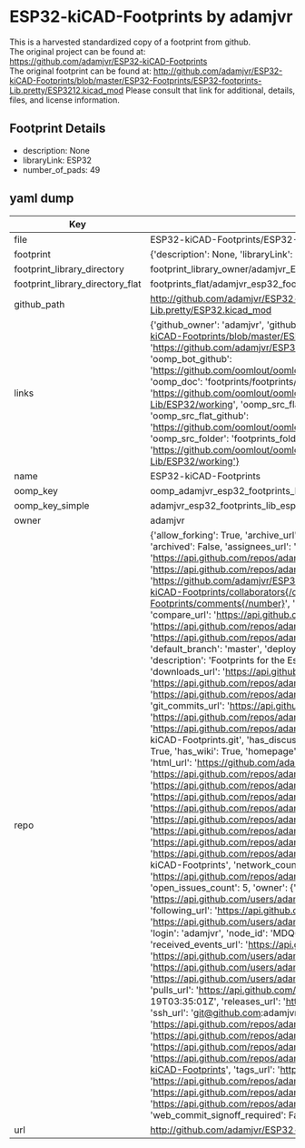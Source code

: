 # ESP32-kiCAD-Footprints by adamjvr  
This is a harvested standardized copy of a footprint from github.  
The original project can be found at:  
https://github.com/adamjvr/ESP32-kiCAD-Footprints  
The original footprint can be found at:
http://github.com/adamjvr/ESP32-kiCAD-Footprints/blob/master/ESP32-Footprints/ESP32-footprints-Lib.pretty/ESP3212.kicad_mod
Please consult that link for additional, details, files, and license information.  
## Footprint Details
* description: None  
* libraryLink: ESP32  
* number_of_pads: 49  
## yaml dump  
| Key | Value |  
| --- | --- |  
| file | ESP32-kiCAD-Footprints/ESP32-Footprints/ESP32-footprints-Lib.pretty/ESP32.kicad_mod |  
| footprint | {'description': None, 'libraryLink': 'ESP32', 'number_of_pads': 49} |  
| footprint_library_directory | footprint_library_owner/adamjvr_ESP32-kiCAD-Footprints |  
| footprint_library_directory_flat | footprints_flat/adamjvr_esp32_footprints_lib_esp32/working |  
| github_path | http://github.com/adamjvr/ESP32-kiCAD-Footprints/blob/master/ESP32-Footprints/ESP32-footprints-Lib.pretty/ESP32.kicad_mod |  
| links | {'github_owner': 'adamjvr', 'github_repo_name': 'ESP32-kiCAD-Footprints', 'github_src': 'http://github.com/adamjvr/ESP32-kiCAD-Footprints/blob/master/ESP32-Footprints/ESP32-footprints-Lib.pretty/ESP3212.kicad_mod', 'github_src_repo': 'https://github.com/adamjvr/ESP32-kiCAD-Footprints', 'oomp_bot': 'footprints/adamjvr_esp32_footprints_lib_esp32/working', 'oomp_bot_github': 'https://github.com/oomlout/oomlout_oomp_footprint_bot/tree/main/footprints/adamjvr_esp32_footprints_lib_esp32/working', 'oomp_doc': 'footprints/footprints/adamjvr/ESP32-footprints-Lib/ESP32/working/', 'oomp_doc_github': 'https://github.com/oomlout/oomlout_oomp_footprint_doc/tree/main/footprints/footprints/adamjvr/ESP32-footprints-Lib/ESP32/working', 'oomp_src_flat': 'footprints_flat/footprints_flat/adamjvr_esp32_footprints_lib_esp32/working', 'oomp_src_flat_github': 'https://github.com/oomlout/oomlout_oomp_footprint_src/tree/main/footprints_flat/adamjvr_esp32_footprints_lib_esp32/working', 'oomp_src_folder': 'footprints_folder/footprints_folder/adamjvr/ESP32-footprints-Lib/ESP32/working', 'oomp_src_folder_github': 'https://github.com/oomlout/oomlout_oomp_footprint_src/tree/main/footprints_folder/adamjvr/ESP32-footprints-Lib/ESP32/working'} |  
| name | ESP32-kiCAD-Footprints |  
| oomp_key | oomp_adamjvr_esp32_footprints_lib_esp32 |  
| oomp_key_simple | adamjvr_esp32_footprints_lib_esp32 |  
| owner | adamjvr |  
| repo | {'allow_forking': True, 'archive_url': 'https://api.github.com/repos/adamjvr/ESP32-kiCAD-Footprints/{archive_format}{/ref}', 'archived': False, 'assignees_url': 'https://api.github.com/repos/adamjvr/ESP32-kiCAD-Footprints/assignees{/user}', 'blobs_url': 'https://api.github.com/repos/adamjvr/ESP32-kiCAD-Footprints/git/blobs{/sha}', 'branches_url': 'https://api.github.com/repos/adamjvr/ESP32-kiCAD-Footprints/branches{/branch}', 'clone_url': 'https://github.com/adamjvr/ESP32-kiCAD-Footprints.git', 'collaborators_url': 'https://api.github.com/repos/adamjvr/ESP32-kiCAD-Footprints/collaborators{/collaborator}', 'comments_url': 'https://api.github.com/repos/adamjvr/ESP32-kiCAD-Footprints/comments{/number}', 'commits_url': 'https://api.github.com/repos/adamjvr/ESP32-kiCAD-Footprints/commits{/sha}', 'compare_url': 'https://api.github.com/repos/adamjvr/ESP32-kiCAD-Footprints/compare/{base}...{head}', 'contents_url': 'https://api.github.com/repos/adamjvr/ESP32-kiCAD-Footprints/contents/{+path}', 'contributors_url': 'https://api.github.com/repos/adamjvr/ESP32-kiCAD-Footprints/contributors', 'created_at': '2016-09-06T06:39:42Z', 'default_branch': 'master', 'deployments_url': 'https://api.github.com/repos/adamjvr/ESP32-kiCAD-Footprints/deployments', 'description': 'Footprints for the Espressif ESP32 WiFi/BLE Chip and ESP3212 module, for KiCAD EDA ', 'disabled': False, 'downloads_url': 'https://api.github.com/repos/adamjvr/ESP32-kiCAD-Footprints/downloads', 'events_url': 'https://api.github.com/repos/adamjvr/ESP32-kiCAD-Footprints/events', 'fork': False, 'forks': 37, 'forks_count': 37, 'forks_url': 'https://api.github.com/repos/adamjvr/ESP32-kiCAD-Footprints/forks', 'full_name': 'adamjvr/ESP32-kiCAD-Footprints', 'git_commits_url': 'https://api.github.com/repos/adamjvr/ESP32-kiCAD-Footprints/git/commits{/sha}', 'git_refs_url': 'https://api.github.com/repos/adamjvr/ESP32-kiCAD-Footprints/git/refs{/sha}', 'git_tags_url': 'https://api.github.com/repos/adamjvr/ESP32-kiCAD-Footprints/git/tags{/sha}', 'git_url': 'git://github.com/adamjvr/ESP32-kiCAD-Footprints.git', 'has_discussions': False, 'has_downloads': True, 'has_issues': True, 'has_pages': False, 'has_projects': True, 'has_wiki': True, 'homepage': None, 'hooks_url': 'https://api.github.com/repos/adamjvr/ESP32-kiCAD-Footprints/hooks', 'html_url': 'https://github.com/adamjvr/ESP32-kiCAD-Footprints', 'id': 67480664, 'is_template': False, 'issue_comment_url': 'https://api.github.com/repos/adamjvr/ESP32-kiCAD-Footprints/issues/comments{/number}', 'issue_events_url': 'https://api.github.com/repos/adamjvr/ESP32-kiCAD-Footprints/issues/events{/number}', 'issues_url': 'https://api.github.com/repos/adamjvr/ESP32-kiCAD-Footprints/issues{/number}', 'keys_url': 'https://api.github.com/repos/adamjvr/ESP32-kiCAD-Footprints/keys{/key_id}', 'labels_url': 'https://api.github.com/repos/adamjvr/ESP32-kiCAD-Footprints/labels{/name}', 'language': 'KiCad', 'languages_url': 'https://api.github.com/repos/adamjvr/ESP32-kiCAD-Footprints/languages', 'license': None, 'merges_url': 'https://api.github.com/repos/adamjvr/ESP32-kiCAD-Footprints/merges', 'milestones_url': 'https://api.github.com/repos/adamjvr/ESP32-kiCAD-Footprints/milestones{/number}', 'mirror_url': None, 'name': 'ESP32-kiCAD-Footprints', 'network_count': 37, 'node_id': 'MDEwOlJlcG9zaXRvcnk2NzQ4MDY2NA==', 'notifications_url': 'https://api.github.com/repos/adamjvr/ESP32-kiCAD-Footprints/notifications{?since,all,participating}', 'open_issues': 5, 'open_issues_count': 5, 'owner': {'avatar_url': 'https://avatars.githubusercontent.com/u/3782102?v=4', 'events_url': 'https://api.github.com/users/adamjvr/events{/privacy}', 'followers_url': 'https://api.github.com/users/adamjvr/followers', 'following_url': 'https://api.github.com/users/adamjvr/following{/other_user}', 'gists_url': 'https://api.github.com/users/adamjvr/gists{/gist_id}', 'gravatar_id': '', 'html_url': 'https://github.com/adamjvr', 'id': 3782102, 'login': 'adamjvr', 'node_id': 'MDQ6VXNlcjM3ODIxMDI=', 'organizations_url': 'https://api.github.com/users/adamjvr/orgs', 'received_events_url': 'https://api.github.com/users/adamjvr/received_events', 'repos_url': 'https://api.github.com/users/adamjvr/repos', 'site_admin': False, 'starred_url': 'https://api.github.com/users/adamjvr/starred{/owner}{/repo}', 'subscriptions_url': 'https://api.github.com/users/adamjvr/subscriptions', 'type': 'User', 'url': 'https://api.github.com/users/adamjvr'}, 'private': False, 'pulls_url': 'https://api.github.com/repos/adamjvr/ESP32-kiCAD-Footprints/pulls{/number}', 'pushed_at': '2018-11-19T03:35:01Z', 'releases_url': 'https://api.github.com/repos/adamjvr/ESP32-kiCAD-Footprints/releases{/id}', 'size': 2558, 'ssh_url': 'git@github.com:adamjvr/ESP32-kiCAD-Footprints.git', 'stargazers_count': 192, 'stargazers_url': 'https://api.github.com/repos/adamjvr/ESP32-kiCAD-Footprints/stargazers', 'statuses_url': 'https://api.github.com/repos/adamjvr/ESP32-kiCAD-Footprints/statuses/{sha}', 'subscribers_count': 20, 'subscribers_url': 'https://api.github.com/repos/adamjvr/ESP32-kiCAD-Footprints/subscribers', 'subscription_url': 'https://api.github.com/repos/adamjvr/ESP32-kiCAD-Footprints/subscription', 'svn_url': 'https://github.com/adamjvr/ESP32-kiCAD-Footprints', 'tags_url': 'https://api.github.com/repos/adamjvr/ESP32-kiCAD-Footprints/tags', 'teams_url': 'https://api.github.com/repos/adamjvr/ESP32-kiCAD-Footprints/teams', 'temp_clone_token': None, 'topics': [], 'trees_url': 'https://api.github.com/repos/adamjvr/ESP32-kiCAD-Footprints/git/trees{/sha}', 'updated_at': '2023-05-11T03:51:26Z', 'url': 'https://api.github.com/repos/adamjvr/ESP32-kiCAD-Footprints', 'visibility': 'public', 'watchers': 192, 'watchers_count': 192, 'web_commit_signoff_required': False} |  
| url | http://github.com/adamjvr/ESP32-kiCAD-Footprints |  

